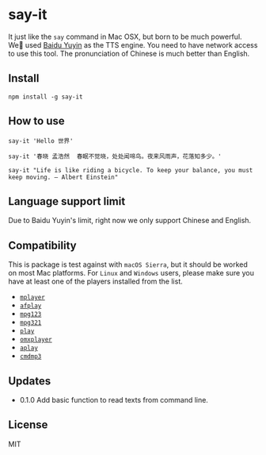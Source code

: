 # say-it

It just like the `say` command in Mac OSX, but born to be much powerful. We used [Baidu Yuyin](http://yuyin.baidu.com/) as the TTS engine. You need to have network access to use this tool. The pronunciation of Chinese is much better than English.

## Install

    npm install -g say-it

## How to use

  `say-it 'Hello 世界'`

  `say-it '春晓 孟浩然  春眠不觉晓，处处闻啼鸟。夜来风雨声，花落知多少。'`

  `say-it "Life is like riding a bicycle. To keep your balance, you must keep moving. ― Albert Einstein"`


## Language support limit
  Due to Baidu Yuyin's limit, right now we only support Chinese and English.

## Compatibility

  This is package is test against with `macOS Sierra`, but it should be worked on most Mac platforms. For `Linux` and `Windows` users, please make sure you have at least one of the players installed from the list.

  * [`mplayer`](https://www.mplayerhq.hu/)
  * [`afplay`](https://developer.apple.com/library/mac/documentation/Darwin/Reference/ManPages/man1/afplay.1.html)
  * [`mpg123`](http://www.mpg123.de/)
  * [`mpg321`](http://mpg321.sourceforge.net/)
  * [`play`](http://sox.sourceforge.net/)
  * [`omxplayer`](https://github.com/popcornmix/omxplayer)
  * [`aplay`](https://linux.die.net/man/1/aplay)
  * [`cmdmp3`](https://github.com/jimlawless/cmdmp3)


## Updates

  * 0.1.0 Add basic function to read texts from command line.

## License

  MIT


